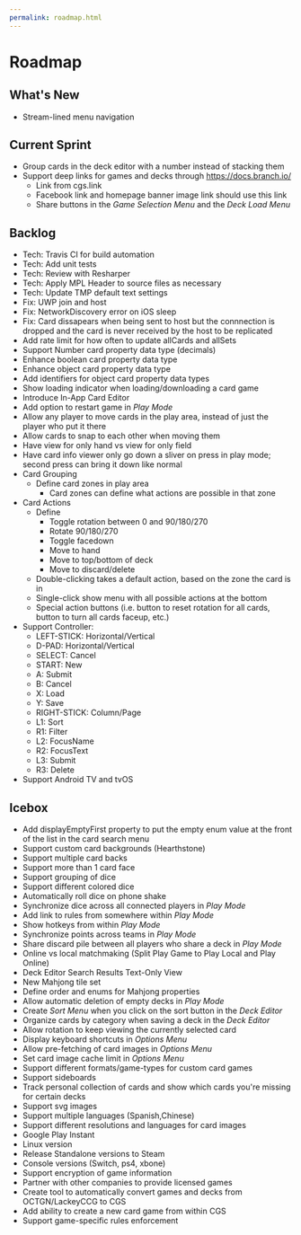 ```yaml
---
permalink: roadmap.html
---
```


# Roadmap

## What's New
- Stream-lined menu navigation

## Current Sprint
- Group cards in the deck editor with a number instead of stacking them
- Support deep links for games and decks through https://docs.branch.io/
  - Link from cgs.link
  - Facebook link and homepage banner image link should use this link
  - Share buttons in the *Game Selection Menu* and the *Deck Load Menu*

## Backlog
- Tech: Travis CI for build automation
- Tech: Add unit tests
- Tech: Review with Resharper
- Tech: Apply MPL Header to source files as necessary
- Tech: Update TMP default text settings
- Fix: UWP join and host
- Fix: NetworkDiscovery error on iOS sleep
- Fix: Card dissapears when being sent to host but the connnection is dropped and the card is never received by the host to be replicated
- Add rate limit for how often to update allCards and allSets
- Support Number card property data type (decimals)
- Enhance boolean card property data type
- Enhance object card property data type
- Add identifiers for object card property data types
- Show loading indicator when loading/downloading a card game
- Introduce In-App Card Editor
- Add option to restart game in *Play Mode*
- Allow any player to move cards in the play area, instead of just the player who put it there
- Allow cards to snap to each other when moving them
- Have view for only hand vs view for only field
- Have card info viewer only go down a sliver on press in play mode; second press can bring it down like normal
- Card Grouping
  - Define card zones in play area
    - Card zones can define what actions are possible in that zone
- Card Actions
  - Define
    - Toggle rotation between 0 and 90/180/270
    - Rotate 90/180/270
    - Toggle facedown
    - Move to hand
    - Move to top/bottom of deck
    - Move to discard/delete
  - Double-clicking takes a default action, based on the zone the card is in
  - Single-click show menu with all possible actions at the bottom
  - Special action buttons (i.e. button to reset rotation for all cards, button to turn all cards faceup, etc.)
- Support Controller:
  - LEFT-STICK: Horizontal/Vertical
  - D-PAD: Horizontal/Vertical
  - SELECT: Cancel
  - START: New
  - A: Submit
  - B: Cancel
  - X: Load
  - Y: Save
  - RIGHT-STICK: Column/Page
  - L1: Sort
  - R1: Filter
  - L2: FocusName
  - R2: FocusText
  - L3: Submit
  - R3: Delete
- Support Android TV and tvOS

## Icebox
- Add displayEmptyFirst property to put the empty enum value at the front of the list in the card search menu
- Support custom card backgrounds (Hearthstone)
- Support multiple card backs
- Support more than 1 card face
- Support grouping of dice
- Support different colored dice
- Automatically roll dice on phone shake
- Synchronize dice across all connected players in *Play Mode*
- Add link to rules from somewhere within *Play Mode*
- Show hotkeys from within *Play Mode*
- Synchronize points across teams in *Play Mode*
- Share discard pile between all players who share a deck in *Play Mode*
- Online vs local matchmaking (Split Play Game to Play Local and Play Online)
- Deck Editor Search Results Text-Only View
- New Mahjong tile set
- Define order and enums for Mahjong properties
- Allow automatic deletion of empty decks in *Play Mode*
- Create *Sort Menu* when you click on the sort button in the *Deck Editor*
- Organize cards by category when saving a deck in the *Deck Editor*
- Allow rotation to keep viewing the currently selected card
- Display keyboard shortcuts in *Options Menu*
- Allow pre-fetching of card images in *Options Menu*
- Set card image cache limit in *Options Menu*
- Support different formats/game-types for custom card games
- Support sideboards
- Track personal collection of cards and show which cards you're missing for certain decks
- Support svg images
- Support multiple languages (Spanish,Chinese)
- Support different resolutions and languages for card images
- Google Play Instant
- Linux version
- Release Standalone versions to Steam
- Console versions (Switch, ps4, xbone)
- Support encryption of game information
- Partner with other companies to provide licensed games
- Create tool to automatically convert games and decks from OCTGN/LackeyCCG to CGS
- Add ability to create a new card game from within CGS
- Support game-specific rules enforcement


